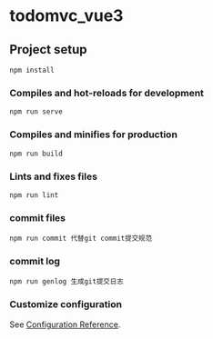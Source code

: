 # todomvc_vue3

## Project setup

```
npm install
```

### Compiles and hot-reloads for development

```
npm run serve
```

### Compiles and minifies for production

```
npm run build
```

### Lints and fixes files

```
npm run lint
```

### commit files

```
npm run commit 代替git commit提交规范
```

### commit log

```
npm run genlog 生成git提交日志
```

### Customize configuration

See [Configuration Reference](https://cli.vuejs.org/config/).

